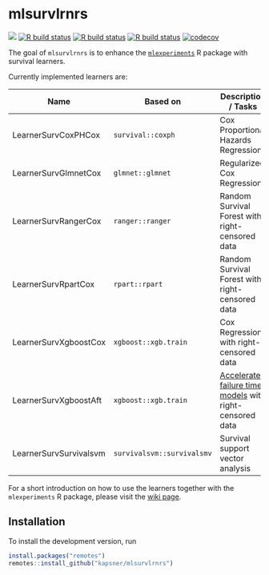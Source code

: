 # mlsurvlrnrs

<!-- badges: start -->
[![](https://img.shields.io/badge/lifecycle-experimental-orange.svg)](https://lifecycle.r-lib.org/articles/stages.html#experimental)
[![R build status](https://github.com/kapsner/mlsurvlrnrs/workflows/R%20CMD%20Check%20via%20{tic}/badge.svg?branch=main)](https://github.com/kapsner/mlsurvlrnrs/actions)
[![R build status](https://github.com/kapsner/mlsurvlrnrs/workflows/lint/badge.svg?branch=main)](https://github.com/kapsner/mlsurvlrnrs/actions)
[![R build status](https://github.com/kapsner/mlsurvlrnrs/workflows/test-coverage/badge.svg?branch=main)](https://github.com/kapsner/mlsurvlrnrs/actions)
[![codecov](https://codecov.io/gh/kapsner/mlsurvlrnrs/branch/main/graph/badge.svg?branch=main)](https://app.codecov.io/gh/kapsner/mlsurvlrnrs)
<!-- badges: end -->

The goal of `mlsurvlrnrs` is to enhance the [`mlexperiments`](https://github.com/kapsner/mlexperiments) R package with survival learners. 

Currently implemented learners are:

| Name | Based on | Description / Tasks |
| ---- | -------- | ------------------- |
| LearnerSurvCoxPHCox | `survival::coxph` | Cox Proportional Hazards Regression |
| LearnerSurvGlmnetCox | `glmnet::glmnet` | Regularized Cox Regression |
| LearnerSurvRangerCox | `ranger::ranger` | Random Survival Forest with right-censored data |
| LearnerSurvRpartCox | `rpart::rpart` | Random Survival Forest with right-censored data |
| LearnerSurvXgboostCox | `xgboost::xgb.train` | Cox Regression with right-censored data |
| LearnerSurvXgboostAft | `xgboost::xgb.train` | [Accelerated failure time models](https://xgboost.readthedocs.io/en/stable/tutorials/aft_survival_analysis.html) with right-censored data |
| LearnerSurvSurvivalsvm | `survivalsvm::survivalsmv` | Survival support vector analysis |

For a short introduction on how to use the learners together with the `mlexperiments` R package, please visit the [wiki page](https://github.com/kapsner/mlsurvlrnrs/wiki).

## Installation

To install the development version, run

```r
install.packages("remotes")
remotes::install_github("kapsner/mlsurvlrnrs")
```
